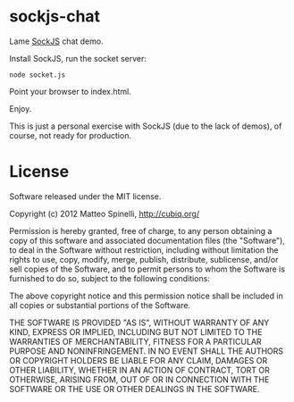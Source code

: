 sockjs-chat
===========

Lame [SockJS](http://sockjs.org) chat demo.

Install SockJS, run the socket server:

	node socket.js

Point your browser to index.html.

Enjoy.

This is just a personal exercise with SockJS (due to the lack of demos), of course, not ready for production.

License
==

Software released under the MIT license.

Copyright (c) 2012 Matteo Spinelli, http://cubiq.org/

Permission is hereby granted, free of charge, to any person
obtaining a copy of this software and associated documentation
files (the "Software"), to deal in the Software without
restriction, including without limitation the rights to use,
copy, modify, merge, publish, distribute, sublicense, and/or sell
copies of the Software, and to permit persons to whom the
Software is furnished to do so, subject to the following
conditions:

The above copyright notice and this permission notice shall be
included in all copies or substantial portions of the Software.

THE SOFTWARE IS PROVIDED "AS IS", WITHOUT WARRANTY OF ANY KIND,
EXPRESS OR IMPLIED, INCLUDING BUT NOT LIMITED TO THE WARRANTIES
OF MERCHANTABILITY, FITNESS FOR A PARTICULAR PURPOSE AND
NONINFRINGEMENT. IN NO EVENT SHALL THE AUTHORS OR COPYRIGHT
HOLDERS BE LIABLE FOR ANY CLAIM, DAMAGES OR OTHER LIABILITY,
WHETHER IN AN ACTION OF CONTRACT, TORT OR OTHERWISE, ARISING
FROM, OUT OF OR IN CONNECTION WITH THE SOFTWARE OR THE USE OR
OTHER DEALINGS IN THE SOFTWARE.